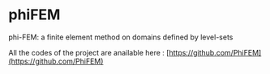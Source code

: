 # phiFEM
phi-FEM: a finite element method on domains defined by level-sets 

All the codes of the project are anailable here : [https://github.com/PhiFEM](https://github.com/PhiFEM)
